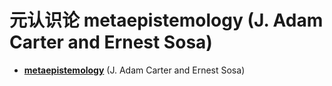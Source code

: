 # 元认识论 metaepistemology (J. Adam Carter and Ernest Sosa)

* [**metaepistemology**](https://plato.stanford.edu/entries/metaepistemology/) (J. Adam Carter and Ernest Sosa)
